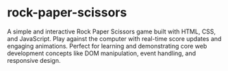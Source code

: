 # rock-paper-scissors
 A simple and interactive Rock Paper Scissors game built with HTML, CSS, and JavaScript. Play against the computer with real-time score updates and engaging animations. Perfect for learning and demonstrating core web development concepts like DOM manipulation, event handling, and responsive design.
